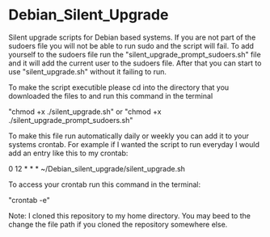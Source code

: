 # Debian_Silent_Upgrade
Silent upgrade scripts for Debian based systems. If you are not part of the sudoers file you will not be able to run sudo and the script will fail. To add yourself to the sudoers file run the "silent_upgrade_prompt_sudoers.sh" file and it will add the current user to the sudoers file. After that you can start to use "silent_upgrade.sh" without it failing to run. 


To make the script executible please cd into the directory that you downloaded the files to and run this command in the terminal

"chmod +x ./silent_upgrade.sh" or "chmod +x ./silent_upgrade_prompt_sudoers.sh"

To make this file run automatically daily or weekly you can add it to your systems crontab. For example if I wanted the script to run everyday I would add an entry like this to my crontab:

0 12 * * * ~/Debian_silent_upgrade/silent_upgrade.sh

To access your crontab run this command in the terminal:

"crontab -e"

Note: I cloned this repository to my home directory. You may beed to the change the file path if you cloned the repository somewhere else. 
